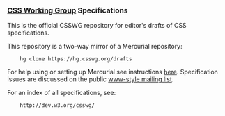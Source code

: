 ### [CSS Working Group](http://www.w3.org/Style/CSS/) Specifications

This is the official CSSWG repository for editor's drafts of CSS specifications.

This repository is a two-way mirror of a Mercurial repository:

        hg clone https://hg.csswg.org/drafts

For help using or setting up Mercurial see instructions [here](http://wiki.csswg.org/tools/hg).  Specification issues are discussed on the
public [www-style mailing list](http://lists.w3.org/Archives/Public/www-style/).

For an index of all specifications, see:

        http://dev.w3.org/csswg/
